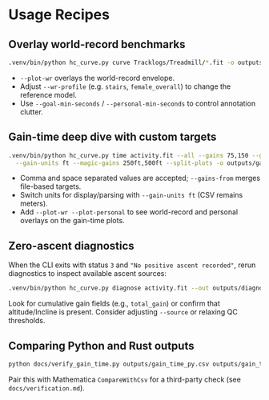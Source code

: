 # Usage Recipes

## Overlay world-record benchmarks

```bash
.venv/bin/python hc_curve.py curve Tracklogs/Treadmill/*.fit -o outputs/curve_wr.csv --plot-wr --split-plots --magic 30m,100m,300m
```

- `--plot-wr` overlays the world-record envelope.
- Adjust `--wr-profile` (e.g. `stairs`, `female_overall`) to change the reference model.
- Use `--goal-min-seconds` / `--personal-min-seconds` to control annotation clutter.

## Gain-time deep dive with custom targets

```bash
.venv/bin/python hc_curve.py time activity.fit --all --gains 75,150 --gains-from docs/targets_example.txt \
  --gain-units ft --magic-gains 250ft,500ft --split-plots -o outputs/gain_time_custom.csv
```

- Comma and space separated values are accepted; `--gains-from` merges file-based targets.
- Switch units for display/parsing with `--gain-units ft` (CSV remains meters).
- Add `--plot-wr --plot-personal` to see world-record and personal overlays on the gain-time plots.

## Zero-ascent diagnostics

When the CLI exits with status `3` and `"No positive ascent recorded"`, rerun diagnostics to inspect available ascent sources:

```bash
.venv/bin/python hc_curve.py diagnose activity.fit --out outputs/diagnose.txt --verbose
```

Look for cumulative gain fields (e.g., `total_gain`) or confirm that altitude/Incline is present. Consider adjusting `--source` or relaxing QC thresholds.

## Comparing Python and Rust outputs

```bash
python docs/verify_gain_time.py outputs/gain_time_py.csv outputs/gain_time_rs.csv --tolerance 1.0
```

Pair this with Mathematica `CompareWithCsv` for a third-party check (see `docs/verification.md`).
